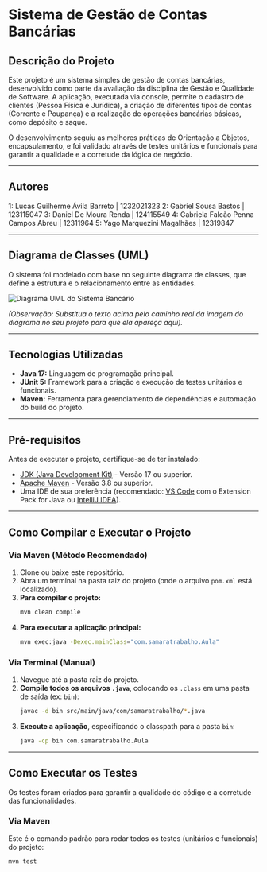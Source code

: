 
# Sistema de Gestão de Contas Bancárias

## Descrição do Projeto

Este projeto é um sistema simples de gestão de contas bancárias, desenvolvido como parte da avaliação da disciplina de Gestão e Qualidade de Software. A aplicação, executada via console, permite o cadastro de clientes (Pessoa Física e Jurídica), a criação de diferentes tipos de contas (Corrente e Poupança) e a realização de operações bancárias básicas, como depósito e saque.

O desenvolvimento seguiu as melhores práticas de Orientação a Objetos, encapsulamento, e foi validado através de testes unitários e funcionais para garantir a qualidade e a corretude da lógica de negócio.

---

## Autores

1: Lucas Guilherme Ávila Barreto 	         |	  1232021323
2: Gabriel Sousa Bastos		         |	  123115047
3: Daniel De Moura Renda 		         |	  124115549
4: Gabriela Falcão Penna Campos  Abreu  |   12311964
5: Yago Marquezini Magalhães 	         |    12319847


---

## Diagrama de Classes (UML)

O sistema foi modelado com base no seguinte diagrama de classes, que define a estrutura e o relacionamento entre as entidades.

![Diagrama UML do Sistema Bancário](caminho/para/sua/imagem_do_diagrama.png)

*(Observação: Substitua o texto acima pelo caminho real da imagem do diagrama no seu projeto para que ela apareça aqui).*

---

## Tecnologias Utilizadas

* **Java 17:** Linguagem de programação principal.
* **JUnit 5:** Framework para a criação e execução de testes unitários e funcionais.
* **Maven:** Ferramenta para gerenciamento de dependências e automação do build do projeto.

---

## Pré-requisitos

Antes de executar o projeto, certifique-se de ter instalado:

* [JDK (Java Development Kit)](https://www.oracle.com/java/technologies/downloads/) - Versão 17 ou superior.
* [Apache Maven](https://maven.apache.org/download.cgi) - Versão 3.8 ou superior.
* Uma IDE de sua preferência (recomendado: [VS Code](https://code.visualstudio.com/) com o Extension Pack for Java ou [IntelliJ IDEA](https://www.jetbrains.com/idea/)).

---

## Como Compilar e Executar o Projeto

### Via Maven (Método Recomendado)

1.  Clone ou baixe este repositório.
2.  Abra um terminal na pasta raiz do projeto (onde o arquivo `pom.xml` está localizado).
3.  **Para compilar o projeto:**
    ```bash
    mvn clean compile
    ```
4.  **Para executar a aplicação principal:**
    ```bash
    mvn exec:java -Dexec.mainClass="com.samaratrabalho.Aula"
    ```

### Via Terminal (Manual)

1.  Navegue até a pasta raiz do projeto.
2.  **Compile todos os arquivos `.java`**, colocando os `.class` em uma pasta de saída (ex: `bin`):
    ```bash
    javac -d bin src/main/java/com/samaratrabalho/*.java
    ```
3.  **Execute a aplicação**, especificando o classpath para a pasta `bin`:
    ```bash
    java -cp bin com.samaratrabalho.Aula
    ```

---

## Como Executar os Testes

Os testes foram criados para garantir a qualidade do código e a corretude das funcionalidades.

### Via Maven

Este é o comando padrão para rodar todos os testes (unitários e funcionais) do projeto:

```bash
mvn test
